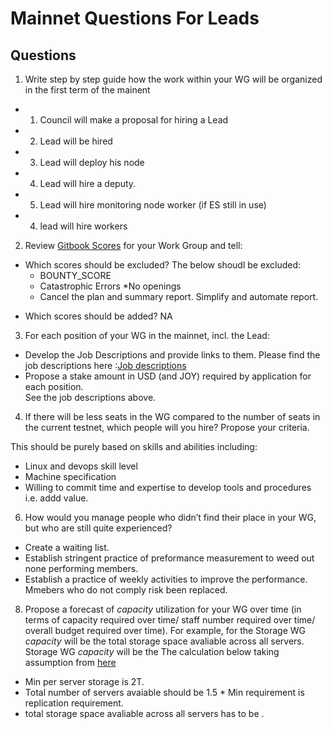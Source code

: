# Mainnet Questions For Leads

## Questions 

1. Write step by step guide how the work within your WG will be organized in the first term of the mainent 
 -  1. Council will make a proposal for hiring a Lead
 -  2. Lead will be hired
 -  3. Lead will deploy his node
 -  4. Lead will hire a deputy.
 -  5. Lead will hire monitoring node worker (if ES still in use)
 -  4. lead will hire workers
2. Review [Gitbook Scores](https://joystream.gitbook.io/testnet-workspace/testnet/council-period-scoring/general-working-group-score) for your Work Group and tell: 
* Which scores should be excluded? 
  The below shoudl be excluded:
  -  BOUNTY_SCORE
  - Catastrophic Errors
    *No openings
  - Cancel the plan and summary report. Simplify and automate report. 
  
- Which scores should be added? 
NA
3. For each position of your WG in the mainnet, incl. the Lead: 
- Develop the Job Descriptions and provide links to them.
Please find the job descriptions here :[Job descriptions](https://github.com/yasiryagi/community-repo/tree/master/working-groups/storage-group/leader/opening)
- Propose a stake amount in USD (and JOY) required by application for each position.  
See the job descriptions above.
4. If there will be less seats in the WG compared to the number of seats in the current testnet, which people will you hire? Propose your criteria.

This should be purely based on skills and abilities including:
 - Linux and devops skill level
 - Machine specification
 - Willing to commit time and expertise to develop tools and procedures i.e. addd value. 
 
6. How would you manage people who didn’t find their place in your WG, but who are still quite experienced? 
- Create a waiting list.
- Establish stringent practice of preformance measurement to weed out none performing members.  
- Establish a practice of weekly activities to improve the performance. Mmebers who do not comply risk been replaced. 
8. Propose a forecast of _capacity_ utilization for your WG over time (in terms of capacity required over time/ staff number required over time/ overall budget required over time). For example, for the Storage WG _capacity_ will be the total storage space avaliable across all servers. 
Storage WG _capacity_ will be the 
The calculation below taking assumption from [here](https://gist.github.com/bedeho/1b231111596e25b215bc66f0bd0e7ccc)
- Min per server storage is 2T.
- Total number of servers avaiable should be 1.5 * Min requirement is replication requirement. 
- total storage space avaliable across all servers has to be . 

